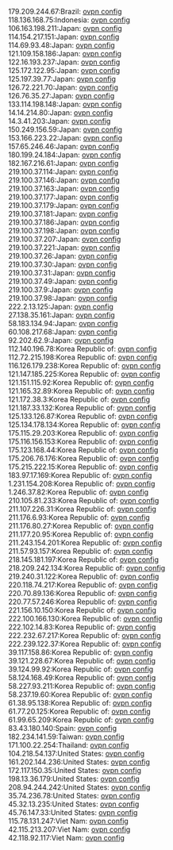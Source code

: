 179.209.244.67:Brazil: [ovpn config](vpn/179_209_244_67.ovpn)  
118.136.168.75:Indonesia: [ovpn config](vpn/118_136_168_75.ovpn)  
106.163.198.211:Japan: [ovpn config](vpn/106_163_198_211.ovpn)  
114.154.217.151:Japan: [ovpn config](vpn/114_154_217_151.ovpn)  
114.69.93.48:Japan: [ovpn config](vpn/114_69_93_48.ovpn)  
121.109.158.186:Japan: [ovpn config](vpn/121_109_158_186.ovpn)  
122.16.193.237:Japan: [ovpn config](vpn/122_16_193_237.ovpn)  
125.172.122.95:Japan: [ovpn config](vpn/125_172_122_95.ovpn)  
125.197.39.77:Japan: [ovpn config](vpn/125_197_39_77.ovpn)  
126.72.221.70:Japan: [ovpn config](vpn/126_72_221_70.ovpn)  
126.76.35.27:Japan: [ovpn config](vpn/126_76_35_27.ovpn)  
133.114.198.148:Japan: [ovpn config](vpn/133_114_198_148.ovpn)  
14.14.214.80:Japan: [ovpn config](vpn/14_14_214_80.ovpn)  
14.3.41.203:Japan: [ovpn config](vpn/14_3_41_203.ovpn)  
150.249.156.59:Japan: [ovpn config](vpn/150_249_156_59.ovpn)  
153.166.223.22:Japan: [ovpn config](vpn/153_166_223_22.ovpn)  
157.65.246.46:Japan: [ovpn config](vpn/157_65_246_46.ovpn)  
180.199.24.184:Japan: [ovpn config](vpn/180_199_24_184.ovpn)  
182.167.216.61:Japan: [ovpn config](vpn/182_167_216_61.ovpn)  
219.100.37.114:Japan: [ovpn config](vpn/219_100_37_114.ovpn)  
219.100.37.146:Japan: [ovpn config](vpn/219_100_37_146.ovpn)  
219.100.37.163:Japan: [ovpn config](vpn/219_100_37_163.ovpn)  
219.100.37.177:Japan: [ovpn config](vpn/219_100_37_177.ovpn)  
219.100.37.179:Japan: [ovpn config](vpn/219_100_37_179.ovpn)  
219.100.37.181:Japan: [ovpn config](vpn/219_100_37_181.ovpn)  
219.100.37.186:Japan: [ovpn config](vpn/219_100_37_186.ovpn)  
219.100.37.198:Japan: [ovpn config](vpn/219_100_37_198.ovpn)  
219.100.37.207:Japan: [ovpn config](vpn/219_100_37_207.ovpn)  
219.100.37.221:Japan: [ovpn config](vpn/219_100_37_221.ovpn)  
219.100.37.26:Japan: [ovpn config](vpn/219_100_37_26.ovpn)  
219.100.37.30:Japan: [ovpn config](vpn/219_100_37_30.ovpn)  
219.100.37.31:Japan: [ovpn config](vpn/219_100_37_31.ovpn)  
219.100.37.49:Japan: [ovpn config](vpn/219_100_37_49.ovpn)  
219.100.37.9:Japan: [ovpn config](vpn/219_100_37_9.ovpn)  
219.100.37.98:Japan: [ovpn config](vpn/219_100_37_98.ovpn)  
222.2.13.125:Japan: [ovpn config](vpn/222_2_13_125.ovpn)  
27.138.35.161:Japan: [ovpn config](vpn/27_138_35_161.ovpn)  
58.183.134.94:Japan: [ovpn config](vpn/58_183_134_94.ovpn)  
60.108.217.68:Japan: [ovpn config](vpn/60_108_217_68.ovpn)  
92.202.62.9:Japan: [ovpn config](vpn/92_202_62_9.ovpn)  
112.140.196.78:Korea Republic of: [ovpn config](vpn/112_140_196_78.ovpn)  
112.72.215.198:Korea Republic of: [ovpn config](vpn/112_72_215_198.ovpn)  
116.126.179.238:Korea Republic of: [ovpn config](vpn/116_126_179_238.ovpn)  
121.147.185.225:Korea Republic of: [ovpn config](vpn/121_147_185_225.ovpn)  
121.151.115.92:Korea Republic of: [ovpn config](vpn/121_151_115_92.ovpn)  
121.165.32.89:Korea Republic of: [ovpn config](vpn/121_165_32_89.ovpn)  
121.172.38.3:Korea Republic of: [ovpn config](vpn/121_172_38_3.ovpn)  
121.187.33.132:Korea Republic of: [ovpn config](vpn/121_187_33_132.ovpn)  
125.133.126.87:Korea Republic of: [ovpn config](vpn/125_133_126_87.ovpn)  
125.134.178.134:Korea Republic of: [ovpn config](vpn/125_134_178_134.ovpn)  
175.115.29.203:Korea Republic of: [ovpn config](vpn/175_115_29_203.ovpn)  
175.116.156.153:Korea Republic of: [ovpn config](vpn/175_116_156_153.ovpn)  
175.123.168.44:Korea Republic of: [ovpn config](vpn/175_123_168_44.ovpn)  
175.206.76.176:Korea Republic of: [ovpn config](vpn/175_206_76_176.ovpn)  
175.215.222.15:Korea Republic of: [ovpn config](vpn/175_215_222_15.ovpn)  
183.97.17.169:Korea Republic of: [ovpn config](vpn/183_97_17_169.ovpn)  
1.231.154.208:Korea Republic of: [ovpn config](vpn/1_231_154_208.ovpn)  
1.246.37.82:Korea Republic of: [ovpn config](vpn/1_246_37_82.ovpn)  
210.105.81.233:Korea Republic of: [ovpn config](vpn/210_105_81_233.ovpn)  
211.107.226.31:Korea Republic of: [ovpn config](vpn/211_107_226_31.ovpn)  
211.176.6.93:Korea Republic of: [ovpn config](vpn/211_176_6_93.ovpn)  
211.176.80.27:Korea Republic of: [ovpn config](vpn/211_176_80_27.ovpn)  
211.177.20.95:Korea Republic of: [ovpn config](vpn/211_177_20_95.ovpn)  
211.243.154.201:Korea Republic of: [ovpn config](vpn/211_243_154_201.ovpn)  
211.57.93.157:Korea Republic of: [ovpn config](vpn/211_57_93_157.ovpn)  
218.145.181.197:Korea Republic of: [ovpn config](vpn/218_145_181_197.ovpn)  
218.209.242.134:Korea Republic of: [ovpn config](vpn/218_209_242_134.ovpn)  
219.240.31.122:Korea Republic of: [ovpn config](vpn/219_240_31_122.ovpn)  
220.118.74.217:Korea Republic of: [ovpn config](vpn/220_118_74_217.ovpn)  
220.70.89.136:Korea Republic of: [ovpn config](vpn/220_70_89_136.ovpn)  
220.77.57.246:Korea Republic of: [ovpn config](vpn/220_77_57_246.ovpn)  
221.156.10.150:Korea Republic of: [ovpn config](vpn/221_156_10_150.ovpn)  
222.100.166.130:Korea Republic of: [ovpn config](vpn/222_100_166_130.ovpn)  
222.102.14.83:Korea Republic of: [ovpn config](vpn/222_102_14_83.ovpn)  
222.232.67.217:Korea Republic of: [ovpn config](vpn/222_232_67_217.ovpn)  
222.239.122.37:Korea Republic of: [ovpn config](vpn/222_239_122_37.ovpn)  
39.117.158.86:Korea Republic of: [ovpn config](vpn/39_117_158_86.ovpn)  
39.121.228.67:Korea Republic of: [ovpn config](vpn/39_121_228_67.ovpn)  
39.124.99.92:Korea Republic of: [ovpn config](vpn/39_124_99_92.ovpn)  
58.124.168.49:Korea Republic of: [ovpn config](vpn/58_124_168_49.ovpn)  
58.227.93.211:Korea Republic of: [ovpn config](vpn/58_227_93_211.ovpn)  
58.237.19.60:Korea Republic of: [ovpn config](vpn/58_237_19_60.ovpn)  
61.38.95.138:Korea Republic of: [ovpn config](vpn/61_38_95_138.ovpn)  
61.77.20.125:Korea Republic of: [ovpn config](vpn/61_77_20_125.ovpn)  
61.99.65.209:Korea Republic of: [ovpn config](vpn/61_99_65_209.ovpn)  
83.43.180.140:Spain: [ovpn config](vpn/83_43_180_140.ovpn)  
182.234.141.59:Taiwan: [ovpn config](vpn/182_234_141_59.ovpn)  
171.100.22.254:Thailand: [ovpn config](vpn/171_100_22_254.ovpn)  
104.218.54.137:United States: [ovpn config](vpn/104_218_54_137.ovpn)  
161.202.144.236:United States: [ovpn config](vpn/161_202_144_236.ovpn)  
172.117.150.35:United States: [ovpn config](vpn/172_117_150_35.ovpn)  
198.13.36.179:United States: [ovpn config](vpn/198_13_36_179.ovpn)  
208.94.244.242:United States: [ovpn config](vpn/208_94_244_242.ovpn)  
35.74.236.78:United States: [ovpn config](vpn/35_74_236_78.ovpn)  
45.32.13.235:United States: [ovpn config](vpn/45_32_13_235.ovpn)  
45.76.147.33:United States: [ovpn config](vpn/45_76_147_33.ovpn)  
115.78.131.247:Viet Nam: [ovpn config](vpn/115_78_131_247.ovpn)  
42.115.213.207:Viet Nam: [ovpn config](vpn/42_115_213_207.ovpn)  
42.118.92.117:Viet Nam: [ovpn config](vpn/42_118_92_117.ovpn)  
